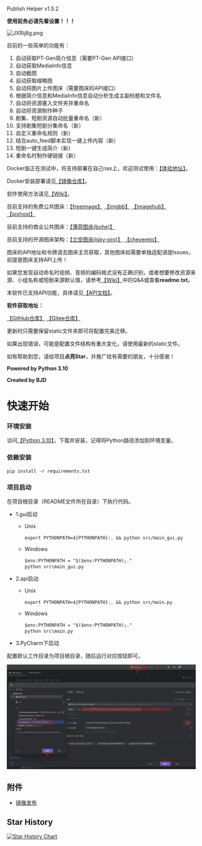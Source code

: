 Publish Helper v1.5.2

**使用前务必请先看设置！！！**

![JXRij8g.png](https://iili.io/JXRij8g.png)

目前的一些简单的功能有：

1. 自动获取PT-Gen简介信息（需要PT-Gen API接口）
2. 自动获取MediaInfo信息
3. 自动截图
4. 自动获取缩略图
5. 自动将图片上传图床（需要图床的API接口）
6. 根据简介信息和MediaInfo信息自动分析生成主副标题和文件名
7. 自动将资源塞入文件夹并重命名
8. 自动将资源制作种子
9. 剧集、短剧资源自动批量重命名（新）
10. 支持剧集短剧分集命名（新）
11. 自定义重命名规则（新）
12. 结合auto_feed脚本实现一键上传内容（新）
13. 短剧一键生成简介（新）
14. 重命名时制作硬链接（新）

Docker版正在测试中，将支持部署在自己nas上，欢迎测试使用：[【体验地址】](http://47.94.40.202:18080/)。

Docker安装部署请见[【镜像仓库】](https://hub.docker.com/r/sertion1126/publish-helper)。

软件使用方法请见[【Wiki】](https://github.com/publish-helper/publish-helper/wiki/Publish-Helper-Wiki)。

目前支持的免费公共图床：[【freeimage】](https://freeimage.host/) [【imgbb】](https://imgbb.com/) [【imagehub】](https://www.imagehub.cc/) [【pixhost】](https://pixhost.to/)

目前支持的商业公共图床：[【薄荷图床(bohe)】](https://zixiaoyun.com/)

目前支持的开源图床架构：[【兰空图床(lsky-pro)】](https://github.com/lsky-org/lsky-pro) [【chevereto】](https://github.com/rodber/chevereto-free)

图床的API地址和令牌请去图床主页获取，其他图床如需要单独适配请提Issues，前提是图床支持API上传！

如果您发现自动命名时视频、音频的编码格式没有正确识别，或者想要修改资源来源、小组名称或短剧来源默认值，请参考[【Wiki】](https://github.com/publish-helper/publish-helper/wiki/Publish-Helper-Wiki)中的Q&A或查看**readme.txt**。

本软件已支持API功能，具体请见[【API文档】](https://apifox.com/apidoc/shared-6d670fb1-eb1f-4431-afdb-29b19fe1ffe1)。

**软件获取地址：**

[【GitHub仓库】](https://github.com/publish-helper/publish-helper/releases) [【Gitee仓库】](https://gitee.com/publish-helper/publish-helper/releases)

更新时只需要保留static文件夹即可将配置完美迁移。

如果出现错误，可能是配置文件结构有重大变化，请使用最新的static文件。

如有帮助到您，请给项目**点亮Star**，并推广给有需要的朋友，十分感谢！

**Powered by Python 3.10**

**Created by BJD**


# 快速开始

### 环境安装

访问[【Python 3.10】](https://www.python.org/downloads/release/python-31012/)，下载并安装，记得将Python路径添加到环境变量。

### 依赖安装

```
pip install -r requirements.txt
```

### 项目启动

在项目根目录（README文件所在目录）下执行代码。

* 1.gui启动
  * Unix
    ```shell
    export PYTHONPATH=${PYTHONPATH}:. && python src/main_gui.py
    ```
  * Windows
    ```shell
    $env:PYTHONPATH = "$($env:PYTHONPATH);."
    python src\main_gui.py
    ```

* 2.api启动
  * Unix
    ```shell
    export PYTHONPATH=${PYTHONPATH}:. && python src/main.py
    ```
  * Windows
    ```shell
    $env:PYTHONPATH = "$($env:PYTHONPATH);."
    python src\main.py
    ```

* 3.PyCharm下启动

配置默认工作目录为项目根目录，随后运行对应按钮即可。

![img.png](docs/img/img.png)

## 附件

- [镜像发布](docs/docker_publish.md)

## Star History

[![Star History Chart](https://api.star-history.com/svg?repos=publish-helper/publish-helper&type=Date)](https://star-history.com/#publish-helper/publish-helper&Date)